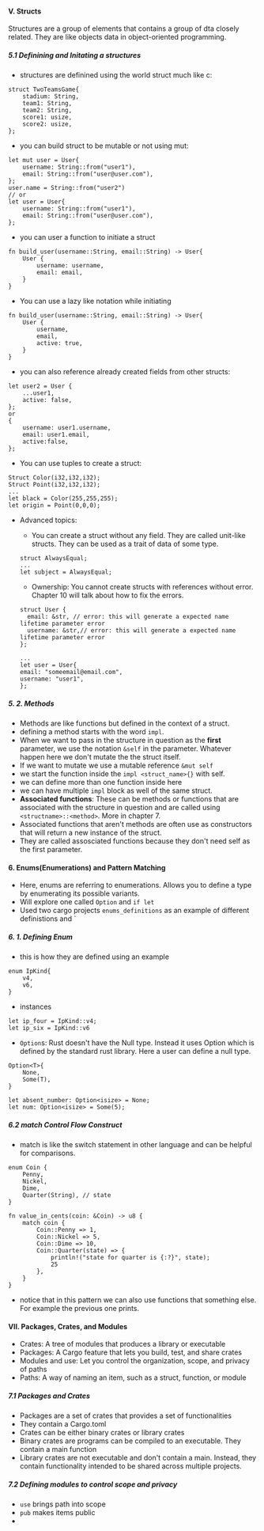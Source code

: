#### V. Structs

Structures are a group of elements that contains a group of dta closely related. They are like objects data in object-oriented programming.

##### 5.1 Definining and Initating a structures

- structures are definined using the world struct much like c:

```
struct TwoTeamsGame{
    stadium: String,
    team1: String,
    team2: String,
    score1: usize,
    score2: usize,
};
```

- you can build struct to be mutable or not using mut:

```
let mut user = User{
    username: String::from("user1"),
    email: String::from("user@user.com"),
};
user.name = String::from("user2")
// or
let user = User{
    username: String::from("user1"),
    email: String::from("user@user.com"),
};
```

- you can user a function to initiate a struct

```
fn build_user(username::String, email::String) -> User{
    User {
        username: username,
        email: email,
    }
}
```

- You can use a lazy like notation while initiating

```
fn build_user(username::String, email::String) -> User{
    User {
        username,
        email,
        active: true,
    }
}
```

- you can also reference already created fields from other structs:

```
let user2 = User {
    ...user1,
    active: false,
};
or
{
    username: user1.username,
    email: user1.email,
    active:false,
};
```

- You can use tuples to create a struct:

```
Struct Color(i32,i32,i32);
Struct Point(i32,i32,i32);
...
let black = Color(255,255,255);
let origin = Point(0,0,0);
```

- Advanced topics:

  - You can create a struct without any field. They are called unit-like structs. They can be used as a trait of data of some type.

  ```
  struct AlwaysEqual;
  ...
  let subject = AlwaysEqual;

  ```

  - Ownership: You cannot create structs with references without error. Chapter 10 will talk about how to fix the errors.

  ```
  struct User {
    email: &str, // error: this will generate a expected name lifetime parameter error
    username: &str,// error: this will generate a expected name lifetime parameter error
  };

  ...
  let user = User{
  email: "someemail@email.com",
  username: "user1",
  };
  ```

##### 5. 2. Methods

- Methods are like functions but defined in the context of a struct.
- defining a method starts with the word `impl`.
- When we want to pass in the structure in question as the **first** parameter, we use the notation `&self` in the parameter.
  Whatever happen here we don't mutate the the struct itself.
- If we want to mutate we use a mutable reference `&mut self`
- we start the function inside the `impl <struct_name>{}` with self.
- we can define more than one function inside here
- we can have multiple `impl` block as well of the same struct.
- **Associated functions**: These can be methods or functions that are associated with the structure in question and are called using `<structname>::<method>`. More in chapter 7.
- Associated functions that aren't methods are often use as constructors that will return a new instance of the struct.
- They are called assosciated functions because they don't need self as the first parameter.

#### 6. Enums(Enumerations) and Pattern Matching

- Here, enums are referring to enumerations. Allows you to define a type by enumerating its possible variants.
- Will explore one called `Option` and `if let`
- Used two cargo projects `enums_definitions` as an example of different definistions and `

##### 6. 1. Defining Enum

- this is how they are defined using an example

```
enum IpKind{
    v4,
    v6,
}
```

- instances

```
let ip_four = IpKind::v4;
let ip_six = IpKind::v6
```

- `Option`s: Rust doesn't have the Null type. Instead it uses Option which is defined by the standard rust library. Here a user can define a null type.

```
Option<T>{
    None,
    Some(T),
}

let absent_number: Option<isize> = None;
let num: Option<isize> = Some(5);
```

##### 6.2 match Control Flow Construct

- match is like the switch statement in other language and can be helpful for comparisons.

```
enum Coin {
    Penny,
    Nickel,
    Dime,
    Quarter(String), // state
}

fn value_in_cents(coin: &Coin) -> u8 {
    match coin {
        Coin::Penny => 1,
        Coin::Nickel => 5,
        Coin::Dime => 10,
        Coin::Quarter(state) => {
            println!("state for quarter is {:?}", state);
            25
        },
    }
}
```

- notice that in this pattern we can also use functions that something else. For example the previous one prints.

#### VII. Packages, Crates, and Modules

- Crates: A tree of modules that produces a library or executable
- Packages: A Cargo feature that lets you build, test, and share crates
- Modules and use: Let you control the organization, scope, and privacy of paths
- Paths: A way of naming an item, such as a struct, function, or module

##### 7.1 Packages and Crates

- Packages are a set of crates that provides a set of functionalities
- They contain a Cargo.toml
- Crates can be either binary crates or library crates
- Binary crates are programs can be compiled to an executable. They contain a main function
- Library crates are not executable and don't contain a main. Instead, they contain functionality intended to be shared across multiple projects.

##### 7.2 Defining modules to control scope and privacy

- `use` brings path into scope
- `pub` makes items public
-
